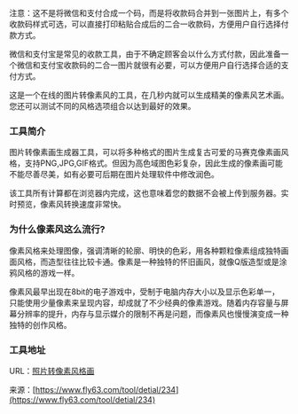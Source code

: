 注意：这不是将微信和支付合成一个码，而是将收款码合并到一张图片上，有多个收款码样式可选，可以直接打印粘贴合成后的二合一收款码，方便用户自行选择付款方式。

微信和支付宝是常见的收款工具，由于不确定顾客会以什么方式付款，因此准备一个微信和支付宝收款码的二合一图片就很有必要，可以方便用户自行选择合适的支付方式。

这是一个在线的图片转像素风的工具，在几秒内就可以生成精美的像素风艺术画。您还可以测试不同的风格选项组合以达到最好的效果。

### 工具简介
图片转像素画生成器工具，可以将多种格式的图片生成复古可爱的马赛克像素画风格，支持PNG,JPG,GIF格式。但因为高色域图色彩复杂，因此生成的像素画可能不能尽善尽美，如有必要可后期在图片处理软件中修改润色。

该工具所有计算都在浏览器内完成，这也意味着您的数据不会被上传到服务器。实时预览，像素风转换速度非常快。

### 为什么像素风这么流行?
像素风格来处理图像，强调清晰的轮廓、明快的色彩，用各种颗粒像素组成独特画面风格，而造型往往比较卡通。像素是一种独特的怀旧画风，就像Q版造型或是涂鸦风格的游戏一样。

像素风最早出现在8bit的电子游戏中，受制于电脑内存大小以及显示色彩单一， 只能使用少量像素来呈现内容，却成就了不少经典的像素游戏。随着内存容量与屏幕分辨率的提升，内存与显示媒介的限制不再是问题，而像素风也慢慢演变成一种独特的创作风格。

### 工具地址
URL：[照片转像素风格画](https://www.fly63.com/tool/pixelit/)

来源：[https://www.fly63.com/tool/detial/234](https://www.fly63.com/tool/detial/234)